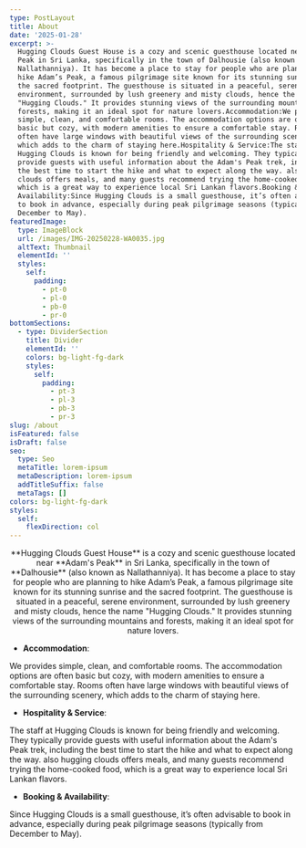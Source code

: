```yaml
---
type: PostLayout
title: About
date: '2025-01-28'
excerpt: >-
  Hugging Clouds Guest House is a cozy and scenic guesthouse located near Adam's
  Peak in Sri Lanka, specifically in the town of Dalhousie (also known as
  Nallathanniya). It has become a place to stay for people who are planning to
  hike Adam’s Peak, a famous pilgrimage site known for its stunning sunrise and
  the sacred footprint. The guesthouse is situated in a peaceful, serene
  environment, surrounded by lush greenery and misty clouds, hence the name
  "Hugging Clouds." It provides stunning views of the surrounding mountains and
  forests, making it an ideal spot for nature lovers.Accommodation:We provides
  simple, clean, and comfortable rooms. The accommodation options are often
  basic but cozy, with modern amenities to ensure a comfortable stay. Rooms
  often have large windows with beautiful views of the surrounding scenery,
  which adds to the charm of staying here.Hospitality & Service:The staff at
  Hugging Clouds is known for being friendly and welcoming. They typically
  provide guests with useful information about the Adam's Peak trek, including
  the best time to start the hike and what to expect along the way. also hugging
  clouds offers meals, and many guests recommend trying the home-cooked food,
  which is a great way to experience local Sri Lankan flavors.Booking &
  Availability:Since Hugging Clouds is a small guesthouse, it’s often advisable
  to book in advance, especially during peak pilgrimage seasons (typically from
  December to May).
featuredImage:
  type: ImageBlock
  url: /images/IMG-20250228-WA0035.jpg
  altText: Thumbnail
  elementId: ''
  styles:
    self:
      padding:
        - pt-0
        - pl-0
        - pb-0
        - pr-0
bottomSections:
  - type: DividerSection
    title: Divider
    elementId: ''
    colors: bg-light-fg-dark
    styles:
      self:
        padding:
          - pt-3
          - pl-3
          - pb-3
          - pr-3
slug: /about
isFeatured: false
isDraft: false
seo:
  type: Seo
  metaTitle: lorem-ipsum
  metaDescription: lorem-ipsum
  addTitleSuffix: false
  metaTags: []
colors: bg-light-fg-dark
styles:
  self:
    flexDirection: col
---
```

<div style="text-align: center">**Hugging Clouds Guest House** is a cozy and scenic guesthouse located near **Adam's Peak** in Sri Lanka, specifically in the town of **Dalhousie** (also known as Nallathanniya). It has become a place to stay for people who are planning to hike Adam’s Peak, a famous pilgrimage site known for its stunning sunrise and the sacred footprint. The guesthouse is situated in a peaceful, serene environment, surrounded by lush greenery and misty clouds, hence the name "Hugging Clouds." It provides stunning views of the surrounding mountains and forests, making it an ideal spot for nature lovers.</div>

*   **Accommodation**:

We provides simple, clean, and comfortable rooms. The accommodation options are often basic but cozy, with modern amenities to ensure a comfortable stay. Rooms often have large windows with beautiful views of the surrounding scenery, which adds to the charm of staying here.



*    **Hospitality & Service**:

The staff at Hugging Clouds is known for being friendly and welcoming. They typically provide guests with useful information about the Adam's Peak trek, including the best time to start the hike and what to expect along the way. also hugging clouds offers meals, and many guests recommend trying the home-cooked food, which is a great way to experience local Sri Lankan flavors.



*   **Booking & Availability**:

Since Hugging Clouds is a small guesthouse, it’s often advisable to book in advance, especially during peak pilgrimage seasons (typically from December to May).






